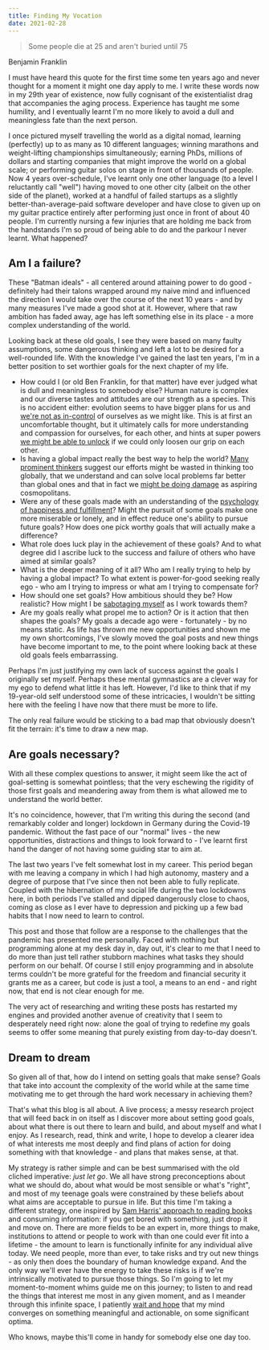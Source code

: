 ```yaml
---
title: Finding My Vocation
date: 2021-02-28
---
```


> Some people die at 25 and aren't buried until 75
<div class="quote-author">Benjamin Franklin</div>

I must have heard this quote for the first time some ten years ago and never thought for a moment it might one day apply to me. I write these words now in my 29th year of existence, now fully cognisant of the existentialist drag that accompanies the aging process. Experience has taught me some humility, and I eventually learnt I'm no more likely to avoid a dull and meaningless fate than the next person.

I once pictured myself travelling the world as a digital nomad, learning (perfectly) up to as many as 10 different languages; winning marathons and weight-lifting championships simultaneously; earning PhDs, millions of dollars and starting companies that might improve the world on a global scale; or performing guitar solos on stage in front of thousands of people. Now 4 years over-schedule, I've learnt only one other language (to a level I reluctantly call "well") having moved to one other city (albeit on the other side of the planet), worked at a handful of failed startups as a slightly better-than-average-paid software developer and have close to given up on my guitar practice entirely after performing just once in front of about 40 people. I'm currently nursing a few injuries that are holding me back from the handstands I'm so proud of being able to do and the parkour I never learnt. What happened?

## Am I a failure?
These "Batman ideals" - all centered around attaining power to do good - definitely had their talons wrapped around my naive mind and influenced the direction I would take over the course of the next 10 years - and by many measures I've made a good shot at it. However, where that raw ambition has faded away, age has left something else in its place - a more complex understanding of the world.

Looking back at these old goals, I see they were based on many faulty assumptions, some dangerous thinking and left a lot to be desired for a well-rounded life. With the knowledge I've gained the last ten years, I'm in a better position to set worthier goals for the next chapter of my life.
 - How could I (or old Ben Franklin, for that matter) have ever judged what is dull and meaningless to somebody else? Human nature is complex and our diverse tastes and attitudes are our strength as a species. This is no accident either: evolution seems to have bigger plans for us and [we're not as in-control](https://samharris.org/podcasts/211-the-nature-of-human-nature/) of ourselves as we might like. This is at first an uncomfortable thought, but it ultimately calls for more understanding and compassion for ourselves, for each other, and hints at super powers [we might be able to unlock](https://www.amazon.de/Drive-Surprising-Truth-About-Motivates/dp/1594484805) if we could only loosen our grip on each other.
 - Is having a global impact really the best way to help the world? [Many prominent thinkers](https://80000hours.org/podcast/episodes/russ-roberts-effective-altruism-empirical-research-utilitarianism/) suggest our efforts might be wasted in thinking too globally, that we understand and can solve local problems far better than global ones and that in fact we [might be doing damage](https://samharris.org/podcasts/232-inequality-revolution/) as aspiring cosmopolitans.
 - Were any of these goals made with an understanding of the [psychology of happiness and fulfillment](https://www.happinesslab.fm/)? Might the pursuit of some goals make one more miserable or lonely, and in effect reduce one's ability to pursue future goals? How does one pick worthy goals that will actually make a difference?
 - What role does luck play in the achievement of these goals? And to what degree did I ascribe luck to the success and failure of others who have aimed at similar goals?
 - What is the deeper meaning of it all? Who am I really trying to help by having a global impact? To what extent is power-for-good seeking really ego - who am I trying to impress or what am I trying to compensate for?
 - How should one set goals? How ambitious should they be? How realistic? How might I be [sabotaging myself](https://www.happinesslab.fm/season-1-episodes/dont-accentuate-the-positive) as I work towards them?
 - Are my goals really what propel me to action? Or is it action that then shapes the goals? My goals a decade ago were - fortunately - by no means static. As life has thrown me new opportunities and shown me my own shortcomings, I've slowly moved the goal posts and new things have become important to me, to the point where looking back at these old goals feels embarrassing.

Perhaps I'm just justifying my own lack of success against the goals I originally set myself. Perhaps these mental gymnastics are a clever way for my ego to defend what little it has left. However, I'd like to think that if my 19-year-old self understood some of these intricacies, I wouldn't be sitting here with the feeling I have now that there must be more to life.

The only real failure would be sticking to a bad map that obviously doesn't fit the terrain: it's time to draw a new map.

## Are goals necessary?
With all these complex questions to answer, it might seem like the act of goal-setting is somewhat pointless; that the very eschewing the rigidity of those first goals and meandering away from them is what allowed me to understand the world better.

It's no coincidence, however, that I'm writing this during the second (and remarkably colder and longer) lockdown in Germany during the Covid-19 pandemic. Without the fast pace of our "normal" lives - the new opportunities, distractions and things to look forward to - I've learnt first hand the danger of not having some guiding star to aim at.

The last two years I've felt somewhat lost in my career. This period began with me leaving a company in which I had high autonomy, mastery and a degree of purpose that I've since then not been able to fully replicate. Coupled with the hibernation of my social life during the two lockdowns here, in both periods I've stalled and dipped dangerously close to chaos, coming as close as I ever have to depression and picking up a few bad habits that I now need to learn to control.

This post and those that follow are a response to the challenges that the pandemic has presented me personally. Faced with nothing but programming alone at my desk day in, day out, it's clear to me that I need to do more than just tell rather stubborn machines what tasks they should perform on our behalf. Of course I still enjoy programming and in absolute terms couldn't be more grateful for the freedom and financial security it grants me as a career, but code is just a tool, a means to an end - and right now, that end is not clear enough for me.

The very act of researching and writing these posts has restarted my engines and provided another avenue of creativity that I seem to desperately need right now: alone the goal of trying to redefine my goals seems to offer some meaning that purely existing from day-to-day doesn't.

## Dream to dream
So given all of that, how do I intend on setting goals that make sense? Goals that take into account the complexity of the world while at the same time motivating me to get through the hard work necessary in achieving them?

That's what this blog is all about. A live process; a messy research project that will feed back in on itself as I discover more about setting good goals, about what there is out there to learn and build, and about myself and what I enjoy. As I research, read, think and write, I hope to develop a clearer idea of what interests me most deeply and find plans of action for doing something with that knowledge - and plans that makes sense, at that.

My strategy is rather simple and can be best summarised with the old cliched imperative: *just let go*. We all have strong preconceptions about what we should do, about what would be most sensible or what's "right", and most of my teenage goals were constrained by these beliefs about what aims are acceptable to pursue in life. But this time I'm taking a different strategy, one inspired by [Sam Harris' approach to reading books](https://youtu.be/StzNlYXnCm4?t=1625) and consuming information: if you get bored with something, just drop it and move on. There are more fields to be an expert in, more things to make, institutions to attend or people to work with than one could ever fit into a lifetime - the amount to learn is functionally infinite for any individual alive today. We need people, more than ever, to take risks and try out new things - as only then does the boundary of human knowledge expand. And the only way we'll ever have the energy to take these risks is if we're intrinsically motivated to pursue those things. So I'm going to let my moment-to-moment whims guide me on this journey; to listen to and read the things that interest me most in any given moment, and as I meander through this infinite space, I patiently [wait and hope](https://www.sparknotes.com/lit/montecristo/quotes/page/5/) that my mind converges on something meaningful and actionable, on some significant optima.

Who knows, maybe this'll come in handy for somebody else one day too.
